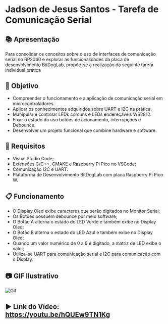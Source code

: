 # Jadson de Jesus Santos - Tarefa de Comunicação Serial

## 📚 Apresentação

Para consolidar os conceitos sobre o uso de interfaces de comunicação serial no RP2040 e explorar as funcionalidades da placa de desenvolvimento BitDogLab, 
propõe-se a realização da seguinte tarefa individual prática

## 🎯 Objetivo

- Compreender o funcionamento e a aplicação de comunicação serial em microcontroladores.
- Aplicar os conhecimentos adquiridos sobre UART e I2C na prática.
- Manipular e controlar LEDs comuns e LEDs endereçáveis WS2812.
- Fixar o estudo do uso botões de acionamento, interrupções e Debounce.
- Desenvolver um projeto funcional que combine hardware e software.

## 📑 Requisitos

- Visual Studio Code;
- Extensões C/C++, CMAKE e Raspberry Pi Pico no VSCode;
- Comunicação I2C e UART.
- Plataforma de Desenvolvimento BitDogLab com placa Raspberry Pi Pico W.

## 📋 Funcionamento

- O Display Oled exibe caracteres que serão digitados no Monitor Serial;
- Os Botões possuem debounce por meio software;
- O Botão A alterna o estado do LED Verde e também exibe no Display Oled;
- O Botão B alterna o estado do LED Azul e também exibe no Display Oled;
- Quando um valor numérico de 0 a 9 é digitado, a matriz de LED exibe o valor;
- Utiliza-se UART para comunicação serial e I2C para comunicação com o Display.

## 📷 GIF Ilustrativo

![Gif](https://github.com/user-attachments/assets/9b7cd4cb-ac57-42dc-8063-5b88a66c1ebb)

## ▶️ Link do Vídeo: https://youtu.be/hQUEw9TN1Kg
